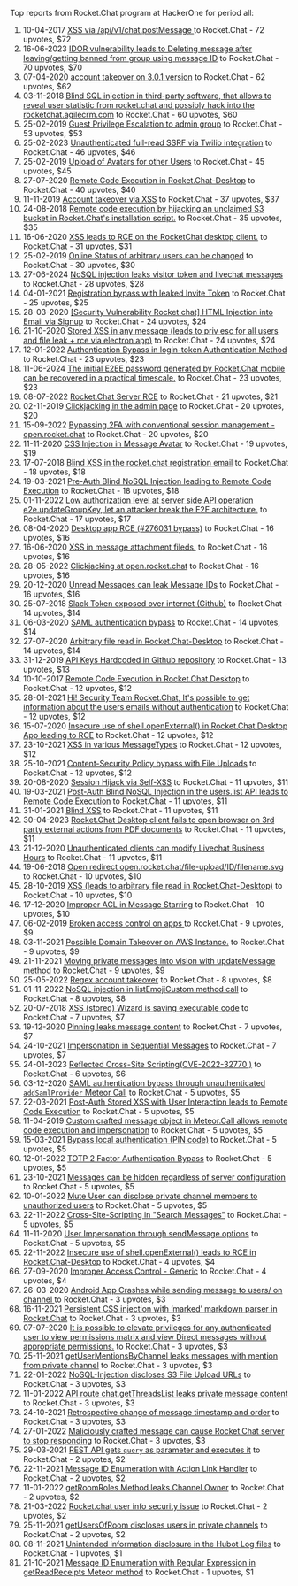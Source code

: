 Top reports from Rocket.Chat program at HackerOne for period all:

1. 10-04-2017 [XSS via /api/v1/chat.postMessage ](https://hackerone.com/reports/219957) to Rocket.Chat - 72 upvotes, $72
2. 16-06-2023 [IDOR vulnerability leads to Deleting message after leaving/getting banned from group using message ID](https://hackerone.com/reports/2028450) to Rocket.Chat - 70 upvotes, $70
3. 07-04-2020 [account takeover on 3.0.1 version](https://hackerone.com/reports/842625) to Rocket.Chat - 62 upvotes, $62
4. 03-11-2018 [Blind SQL injection in third-party software, that allows to reveal user statistic from rocket.chat and possibly hack into the rocketchat.agilecrm.com](https://hackerone.com/reports/433792) to Rocket.Chat - 60 upvotes, $60
5. 25-02-2019 [Guest Privilege Escalation to admin group](https://hackerone.com/reports/501081) to Rocket.Chat - 53 upvotes, $53
6. 25-02-2023 [Unauthenticated full-read SSRF via Twilio integration](https://hackerone.com/reports/1886954) to Rocket.Chat - 46 upvotes, $46
7. 25-02-2019 [Upload of Avatars for other Users](https://hackerone.com/reports/501084) to Rocket.Chat - 45 upvotes, $45
8. 27-07-2020 [Remote Code Execution in Rocket.Chat-Desktop](https://hackerone.com/reports/943725) to Rocket.Chat - 40 upvotes, $40
9. 11-11-2019 [Account takeover via XSS](https://hackerone.com/reports/735638) to Rocket.Chat - 37 upvotes, $37
10. 24-08-2018 [Remote code execution by hijacking an unclaimed S3 bucket in Rocket.Chat's installation script.](https://hackerone.com/reports/399166) to Rocket.Chat - 35 upvotes, $35
11. 16-06-2020 [XSS leads to RCE on the RocketChat desktop client.](https://hackerone.com/reports/899964) to Rocket.Chat - 31 upvotes, $31
12. 25-02-2019 [Online Status of arbitrary users can be changed](https://hackerone.com/reports/501077) to Rocket.Chat - 30 upvotes, $30
13. 27-06-2024 [NoSQL injection leaks visitor token and livechat messages](https://hackerone.com/reports/2580062) to Rocket.Chat - 28 upvotes, $28
14. 04-01-2021 [Registration bypass with leaked Invite Token](https://hackerone.com/reports/1071102) to Rocket.Chat - 25 upvotes, $25
15. 28-03-2020 [[Security Vulnerability Rocket.chat] HTML Injection into Email via Signup](https://hackerone.com/reports/833470) to Rocket.Chat - 24 upvotes, $24
16. 21-10-2020 [Stored XSS in any message (leads to priv esc for all users and file leak + rce via electron app)](https://hackerone.com/reports/1014459) to Rocket.Chat - 24 upvotes, $24
17. 12-01-2022 [Authentication Bypass in login-token Authentication Method](https://hackerone.com/reports/1447619) to Rocket.Chat - 23 upvotes, $23
18. 11-06-2024 [The initial E2EE password generated by Rocket.Chat mobile can be recovered in a practical timescale.](https://hackerone.com/reports/2546437) to Rocket.Chat - 23 upvotes, $23
19. 08-07-2022 [Rocket.Chat Server RCE](https://hackerone.com/reports/1631258) to Rocket.Chat - 21 upvotes, $21
20. 02-11-2019 [Clickjacking in the admin page](https://hackerone.com/reports/728004) to Rocket.Chat - 20 upvotes, $20
21. 15-09-2022 [Bypassing 2FA with conventional session management - open.rocket.chat](https://hackerone.com/reports/1701378) to Rocket.Chat - 20 upvotes, $20
22. 11-11-2020 [CSS Injection in Message Avatar](https://hackerone.com/reports/1031613) to Rocket.Chat - 19 upvotes, $19
23. 17-07-2018 [Blind XSS in the rocket.chat registration email](https://hackerone.com/reports/382666) to Rocket.Chat - 18 upvotes, $18
24. 19-03-2021 [Pre-Auth Blind NoSQL Injection leading to Remote Code Execution](https://hackerone.com/reports/1130721) to Rocket.Chat - 18 upvotes, $18
25. 01-11-2022 [Low authorization level at server side API operation e2e.updateGroupKey, let an attacker break the E2E architecture.](https://hackerone.com/reports/1757663) to Rocket.Chat - 17 upvotes, $17
26. 08-04-2020 [Desktop app RCE (#276031 bypass)](https://hackerone.com/reports/843171) to Rocket.Chat - 16 upvotes, $16
27. 16-06-2020 [XSS in message attachment fileds.](https://hackerone.com/reports/899954) to Rocket.Chat - 16 upvotes, $16
28. 28-05-2022 [Clickjacking at open.rocket.chat](https://hackerone.com/reports/1584034) to Rocket.Chat - 16 upvotes, $16
29. 20-12-2020 [Unread Messages can leak Message IDs](https://hackerone.com/reports/1063114) to Rocket.Chat - 16 upvotes, $16
30. 25-07-2018 [Slack Token exposed over internet (Github)](https://hackerone.com/reports/386614) to Rocket.Chat - 14 upvotes, $14
31. 06-03-2020 [SAML authentication bypass](https://hackerone.com/reports/812064) to Rocket.Chat - 14 upvotes, $14
32. 27-07-2020 [Arbitrary file read in Rocket.Chat-Desktop](https://hackerone.com/reports/943737) to Rocket.Chat - 14 upvotes, $14
33. 31-12-2019 [API Keys Hardcoded in Github repository](https://hackerone.com/reports/766346) to Rocket.Chat - 13 upvotes, $13
34. 10-10-2017 [Remote Code Execution in Rocket.Chat Desktop](https://hackerone.com/reports/276031) to Rocket.Chat - 12 upvotes, $12
35. 28-01-2021 [Hi! Security Team Rocket.Chat, It's possible to get information about the users emails without authentication](https://hackerone.com/reports/1089116) to Rocket.Chat - 12 upvotes, $12
36. 15-07-2020 [Insecure use of shell.openExternal() in Rocket.Chat Desktop App leading to RCE](https://hackerone.com/reports/924151) to Rocket.Chat - 12 upvotes, $12
37. 23-10-2021 [XSS in various MessageTypes](https://hackerone.com/reports/1379400) to Rocket.Chat - 12 upvotes, $12
38. 25-10-2021 [Content-Security Policy bypass with File Uploads](https://hackerone.com/reports/1380157) to Rocket.Chat - 12 upvotes, $12
39. 20-08-2020 [Session Hijack via Self-XSS](https://hackerone.com/reports/962902) to Rocket.Chat - 11 upvotes, $11
40. 19-03-2021 [Post-Auth Blind NoSQL Injection in the users.list API leads to Remote Code Execution](https://hackerone.com/reports/1130874) to Rocket.Chat - 11 upvotes, $11
41. 31-01-2021 [Blind XSS](https://hackerone.com/reports/1091118) to Rocket.Chat - 11 upvotes, $11
42. 30-04-2023 [Rocket.Chat Desktop client fails to open browser on 3rd party external actions from PDF documents](https://hackerone.com/reports/1967109) to Rocket.Chat - 11 upvotes, $11
43. 21-12-2020 [Unauthenticated clients can modify Livechat Business Hours](https://hackerone.com/reports/1063164) to Rocket.Chat - 11 upvotes, $11
44. 19-06-2018 [Open redirect open.rocket.chat/file-upload/ID/filename.svg](https://hackerone.com/reports/368927) to Rocket.Chat - 10 upvotes, $10
45. 28-10-2019 [XSS (leads to arbitrary file read in Rocket.Chat-Desktop)](https://hackerone.com/reports/724153) to Rocket.Chat - 10 upvotes, $10
46. 17-12-2020 [Improper ACL in Message Starring](https://hackerone.com/reports/1060837) to Rocket.Chat - 10 upvotes, $10
47. 06-02-2019 [Broken access control on apps ](https://hackerone.com/reports/491892) to Rocket.Chat - 9 upvotes, $9
48. 03-11-2021 [Possible Domain Takeover on AWS Instance.](https://hackerone.com/reports/1390782) to Rocket.Chat - 9 upvotes, $9
49. 21-11-2021 [Moving private messages into vision with updateMessage method](https://hackerone.com/reports/1406479) to Rocket.Chat - 9 upvotes, $9
50. 25-05-2022 [Regex account takeover](https://hackerone.com/reports/1581059) to Rocket.Chat - 8 upvotes, $8
51. 01-11-2022 [NoSQL injection in listEmojiCustom method call](https://hackerone.com/reports/1757676) to Rocket.Chat - 8 upvotes, $8
52. 20-07-2018 [XSS (stored) Wizard is saving executable code](https://hackerone.com/reports/384517) to Rocket.Chat - 7 upvotes, $7
53. 19-12-2020 [Pinning leaks message content](https://hackerone.com/reports/1062538) to Rocket.Chat - 7 upvotes, $7
54. 24-10-2021 [Impersonation in Sequential Messages](https://hackerone.com/reports/1379645) to Rocket.Chat - 7 upvotes, $7
55. 24-01-2023 [Reflected Cross-Site Scripting(CVE-2022-32770 )](https://hackerone.com/reports/1844777) to Rocket.Chat - 6 upvotes, $6
56. 03-12-2020 [SAML authentication bypass through unauthenticated `addSamlProvider` Meteor Call](https://hackerone.com/reports/1049375) to Rocket.Chat - 5 upvotes, $5
57. 22-03-2021 [Post-Auth Stored XSS with User Interaction leads to Remote Code Execution](https://hackerone.com/reports/1132202) to Rocket.Chat - 5 upvotes, $5
58. 11-04-2019 [Custom crafted message object in Meteor.Call allows remote code execution and impersonation](https://hackerone.com/reports/534887) to Rocket.Chat - 5 upvotes, $5
59. 15-03-2021 [Bypass local authentication (PIN code)](https://hackerone.com/reports/1126414) to Rocket.Chat - 5 upvotes, $5
60. 12-01-2022 [TOTP 2 Factor Authentication Bypass](https://hackerone.com/reports/1448268) to Rocket.Chat - 5 upvotes, $5
61. 23-10-2021 [Messages can be hidden regardless of server configuration](https://hackerone.com/reports/1379451) to Rocket.Chat - 5 upvotes, $5
62. 10-01-2022 [Mute User can disclose private channel members to unauthorized users](https://hackerone.com/reports/1445810) to Rocket.Chat - 5 upvotes, $5
63. 22-11-2022 [Cross-Site-Scripting in "Search Messages"](https://hackerone.com/reports/1781131) to Rocket.Chat - 5 upvotes, $5
64. 11-11-2020 [User Impersonation through sendMessage options](https://hackerone.com/reports/1031525) to Rocket.Chat - 5 upvotes, $5
65. 22-11-2022 [Insecure use of shell.openExternal() leads to RCE in Rocket.Chat-Desktop](https://hackerone.com/reports/1781102) to Rocket.Chat - 4 upvotes, $4
66. 27-09-2020 [Improper Access Control - Generic](https://hackerone.com/reports/992280) to Rocket.Chat - 4 upvotes, $4
67. 26-03-2020 [Android App Crashes while sending message to users/ on channel ](https://hackerone.com/reports/832217) to Rocket.Chat - 3 upvotes, $3
68. 16-11-2021 [Persistent CSS injection with ’marked’ markdown parser in Rocket.Chat](https://hackerone.com/reports/1401268) to Rocket.Chat - 3 upvotes, $3
69. 07-07-2020 [It is possible to elevate privileges for any authenticated user to view permissions matrix and view Direct messages without appropriate permissions.](https://hackerone.com/reports/917946) to Rocket.Chat - 3 upvotes, $3
70. 25-11-2021 [getUserMentionsByChannel leaks messages with mention from private channel](https://hackerone.com/reports/1410246) to Rocket.Chat - 3 upvotes, $3
71. 22-01-2022 [NoSQL-Injection discloses S3 File Upload URLs](https://hackerone.com/reports/1458020) to Rocket.Chat - 3 upvotes, $3
72. 11-01-2022 [API route chat.getThreadsList leaks private message content](https://hackerone.com/reports/1446767) to Rocket.Chat - 3 upvotes, $3
73. 24-10-2021 [Retrospective change of message timestamp and order](https://hackerone.com/reports/1379635) to Rocket.Chat - 3 upvotes, $3
74. 27-01-2022 [Maliciously crafted message can cause Rocket.Chat server to stop responding](https://hackerone.com/reports/1461340) to Rocket.Chat - 3 upvotes, $3
75. 29-03-2021 [REST API gets `query` as parameter and executes it](https://hackerone.com/reports/1140631) to Rocket.Chat - 2 upvotes, $2
76. 22-11-2021 [Message ID Enumeration with Action Link Handler](https://hackerone.com/reports/1406953) to Rocket.Chat - 2 upvotes, $2
77. 11-01-2022 [getRoomRoles Method leaks Channel Owner](https://hackerone.com/reports/1447440) to Rocket.Chat - 2 upvotes, $2
78. 21-03-2022 [Rocket.chat user info security issue](https://hackerone.com/reports/1517377) to Rocket.Chat - 2 upvotes, $2
79. 25-11-2021 [getUsersOfRoom discloses users in private channels](https://hackerone.com/reports/1410357) to Rocket.Chat - 2 upvotes, $2
80. 08-11-2021 [Unintended information disclosure in the Hubot Log files](https://hackerone.com/reports/1394399) to Rocket.Chat - 1 upvotes, $1
81. 21-10-2021 [Message ID Enumeration with Regular Expression in getReadReceipts Meteor method](https://hackerone.com/reports/1377105) to Rocket.Chat - 1 upvotes, $1
